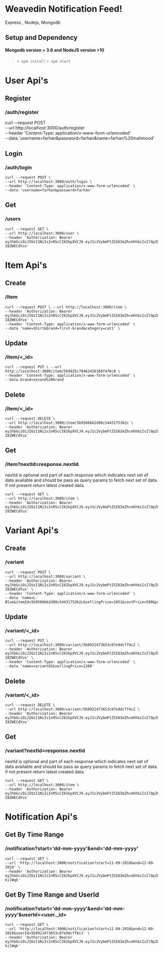 # Weavedin Notification Feed!
Express , Nodejs, Mongodb

## Setup and Dependency
#### Mongodb version > 3.6 and NodeJS version >10
> `> npm install`
> `> npm start`

# User Api's

## Register
### /auth/register
    

curl --request POST \
    --url http://localhost:3000/auth/register \
    --header 'Content-Type: application/x-www-form-urlencoded' \
    --data 'username=farhan&password=farhan&name=farhan%20mahmood'


## Login
### /auth/login

    curl --request POST \
    --url http://localhost:3000/auth/login \
    --header 'Content-Type: application/x-www-form-urlencoded' \
    --data 'username=farhan&password=farhan'

## Get
### /users

    curl --request GET \ 
    --url http://localhost:3000/user \ 
    --header 'Authorization: Bearer eyJhbGciOiJIUzI1NiIsInR5cCI6IkpXVCJ9.eyJ1c2VybmFtZSI6ImZhcmhhbiIsIl9pZCI6IjViOTkyMTdkNTFiZDAxN2U3ZWQ3MDQzNCIsImlhdCI6MTUzNjc2MjI0MCwiZXhwIjoxNTM2ODQ4NjQwfQ.f9nJQI9B0Hnu8MwrSM8mLzONCx_ZI2yo-I8ZWECdYus'

# Item Api's

## Create

### /item
	
    curl --request POST \ --url http://localhost:3000/item \ 
    --header 'Authorization: Bearer eyJhbGciOiJIUzI1NiIsInR5cCI6IkpXVCJ9.eyJ1c2VybmFtZSI6ImZhcmhhbiIsIl9pZCI6IjViOTkyMTdkNTFiZDAxN2U3ZWQ3MDQzNCIsImlhdCI6MTUzNjc2MjI0MCwiZXhwIjoxNTM2ODQ4NjQwfQ.f9nJQI9B0Hnu8MwrSM8mLzONCx_ZI2yo-I8ZWECdYus' \ 
    --header 'Content-Type: application/x-www-form-urlencoded' \ 
    --data 'name=Shirt&brand=first-brand&category=cat1' \
    
## Update
### /item/<_id>

    curl --request PUT \ --url http://localhost:3000/item/5b9825c78462426368f4f6c8 \ 
    --header 'Content-Type: application/x-www-form-urlencoded' \ 
    --data brand=second%20brand

## Delete
### /item/<_id>

    curl --request DELETE \ 
    --url http://localhost:3000/item/5b9586b62d98c54431753b2c \
    --header 'Authorization: Bearer eyJhbGciOiJIUzI1NiIsInR5cCI6IkpXVCJ9.eyJ1c2VybmFtZSI6ImZhcmhhbiIsIl9pZCI6IjViOTkyMTdkNTFiZDAxN2U3ZWQ3MDQzNCIsImlhdCI6MTUzNjc2MjI0MCwiZXhwIjoxNTM2ODQ4NjQwfQ.f9nJQI9B0Hnu8MwrSM8mLzONCx_ZI2yo-I8ZWECdYus'

## Get
### /item?nextId=response.nextId
nextId is optional and part of each response which indicates next set of data available and should be pass as query params to fetch next set of data. if not present return latest created data.

    curl --request GET \ 
    --url http://localhost:3000/item \ 
    --header 'Authorization: Bearer eyJhbGciOiJIUzI1NiIsInR5cCI6IkpXVCJ9.eyJ1c2VybmFtZSI6ImZhcmhhbiIsIl9pZCI6IjViOTkyMTdkNTFiZDAxN2U3ZWQ3MDQzNCIsImlhdCI6MTUzNjc2MjI0MCwiZXhwIjoxNTM2ODQ4NjQwfQ.f9nJQI9B0Hnu8MwrSM8mLzONCx_ZI2yo-I8ZWECdYus'

# Variant Api's

## Create
### /variant

    curl --request POST \ 
    --url http://localhost:3000/variant \ 
    --header 'Authorization: Bearer eyJhbGciOiJIUzI1NiIsInR5cCI6IkpXVCJ9.eyJ1c2VybmFtZSI6ImZhcmhhbiIsIl9pZCI6IjViOTkyMTdkNTFiZDAxN2U3ZWQ3MDQzNCIsImlhdCI6MTUzNjc2MjI0MCwiZXhwIjoxNTM2ODQ4NjQwfQ.f9nJQI9B0Hnu8MwrSM8mLzONCx_ZI2yo-I8ZWECdYus' \ 
    --header 'Content-Type: application/x-www-form-urlencoded' \ 
    --data 'name=L-Blue&itemId=5b9586b62d98c54431753b2c&sellingPrice=1051&costPrice=500&properties=cotton%2C%20blue&quantity=10'


## Update
### /variant/<_id>

    curl --request PUT \ 
    --url http://localhost:3000/variant/5b9922473653c07e9dcff4c2 \ 
    --header 'Authorization: Bearer eyJhbGciOiJIUzI1NiIsInR5cCI6IkpXVCJ9.eyJ1c2VybmFtZSI6ImZhcmhhbiIsIl9pZCI6IjViOTkyMTdkNTFiZDAxN2U3ZWQ3MDQzNCIsImlhdCI6MTUzNjc2MjI0MCwiZXhwIjoxNTM2ODQ4NjQwfQ.f9nJQI9B0Hnu8MwrSM8mLzONCx_ZI2yo-I8ZWECdYus' \ 
    --header 'Content-Type: application/x-www-form-urlencoded' \ 
    --data 'name=variant01&sellingPrice=1200'

## Delete
### /variant/<_id>

    curl --request DELETE \ 
    --url http://localhost:3000/variant/5b9922473653c07e9dcff4c2 \ 
    --header 'Authorization: Bearer eyJhbGciOiJIUzI1NiIsInR5cCI6IkpXVCJ9.eyJ1c2VybmFtZSI6ImZhcmhhbiIsIl9pZCI6IjViOTkyMTdkNTFiZDAxN2U3ZWQ3MDQzNCIsImlhdCI6MTUzNjc2MjI0MCwiZXhwIjoxNTM2ODQ4NjQwfQ.f9nJQI9B0Hnu8MwrSM8mLzONCx_ZI2yo-I8ZWECdYus'

## Get 
### /variant?nextId=response.nextId
nextId is optional and part of each response which indicates next set of data available and should be pass as query params to fetch next set of data. if not present return latest created data.

    curl --request GET \ 
    --url http://localhost:3000/item \ 
    --header 'Authorization: Bearer eyJhbGciOiJIUzI1NiIsInR5cCI6IkpXVCJ9.eyJ1c2VybmFtZSI6ImZhcmhhbiIsIl9pZCI6IjViOTkyMTdkNTFiZDAxN2U3ZWQ3MDQzNCIsImlhdCI6MTUzNjc2MjI0MCwiZXhwIjoxNTM2ODQ4NjQwfQ.f9nJQI9B0Hnu8MwrSM8mLzONCx_ZI2yo-I8ZWECdYus'
    
# Notification Api's

## Get By Time Range
### /notification?start='dd-mm-yyyy'&end='dd-mm-yyyy'

    curl --request GET \ 
    --url 'http://localhost:3000/notification?start=11-09-2018&end=12-09-2018' \ 
    --header 'Authorization: Bearer eyJhbGciOiJIUzI1NiIsInR5cCI6IkpXVCJ9.eyJ1c2VybmFtZSI6ImZhcmhhbiIsIl9pZCI6IjViOThmYTBhYWUyMzI2N2ExZWJhMTJkNiIsImlhdCI6MTUzNjc1MjM1MiwiZXhwIjoxNTM2ODM4NzUyfQ.nQUKGwkQOsIdy4z4vcJXyDy5Aq68ZVux5ZD0-kilWqk'

## Get By Time Range and UserId
### /notification?start='dd-mm-yyyy'&end='dd-mm-yyyy'&userId=<user._id>

    curl --request GET \ 
    --url 'http://localhost:3000/notification?start=11-09-2018&end=12-09-2018&userId=5b9922473653c07e9dcff6c1' \ 
    --header 'Authorization: Bearer eyJhbGciOiJIUzI1NiIsInR5cCI6IkpXVCJ9.eyJ1c2VybmFtZSI6ImZhcmhhbiIsIl9pZCI6IjViOThmYTBhYWUyMzI2N2ExZWJhMTJkNiIsImlhdCI6MTUzNjc1MjM1MiwiZXhwIjoxNTM2ODM4NzUyfQ.nQUKGwkQOsIdy4z4vcJXyDy5Aq68ZVux5ZD0-kilWqk'
